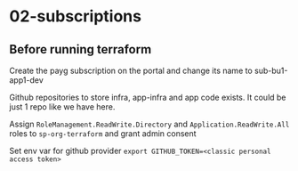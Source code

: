 # 02-subscriptions

## Before running terraform
Create the payg subscription on the portal and change its name to sub-bu1-app1-dev 

Github repositories to store infra, app-infra and app code exists. It could be just 1 repo like we have here.

Assign ```RoleManagement.ReadWrite.Directory``` and ```Application.ReadWrite.All``` roles to ```sp-org-terraform``` and grant admin consent

Set env var for github provider ```export GITHUB_TOKEN=<classic personal access token>```

